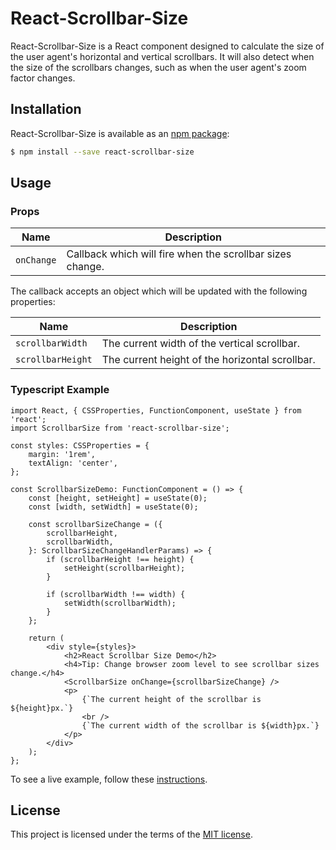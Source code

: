 # React-Scrollbar-Size

React-Scrollbar-Size is a React component designed to calculate the size of the user agent's horizontal and vertical scrollbars.
It will also detect when the size of the scrollbars changes, such as when the user agent's zoom factor changes.

## Installation
React-Scrollbar-Size is available as an [npm package](https://www.npmjs.com/package/react-scrollbar-size):

```sh
$ npm install --save react-scrollbar-size
```

## Usage

### Props
| Name | Description |
| ---- | ---- |
| `onChange` | Callback which will fire when the scrollbar sizes change. |

The callback accepts an object which will be updated with the following properties:

| Name | Description |
| ---- | ---- |
| `scrollbarWidth` | The current width of the vertical scrollbar. |
| `scrollbarHeight` | The current height of the horizontal scrollbar. |

### Typescript Example
```tsx
import React, { CSSProperties, FunctionComponent, useState } from 'react';
import ScrollbarSize from 'react-scrollbar-size';

const styles: CSSProperties = {
	margin: '1rem',
	textAlign: 'center',
};

const ScrollbarSizeDemo: FunctionComponent = () => {
	const [height, setHeight] = useState(0);
	const [width, setWidth] = useState(0);

	const scrollbarSizeChange = ({
		scrollbarHeight,
		scrollbarWidth,
	}: ScrollbarSizeChangeHandlerParams) => {
		if (scrollbarHeight !== height) {
			setHeight(scrollbarHeight);
		}

		if (scrollbarWidth !== width) {
			setWidth(scrollbarWidth);
		}
	};

	return (
		<div style={styles}>
			<h2>React Scrollbar Size Demo</h2>
			<h4>Tip: Change browser zoom level to see scrollbar sizes change.</h4>
			<ScrollbarSize onChange={scrollbarSizeChange} />
			<p>
				{`The current height of the scrollbar is ${height}px.`}
				<br />
				{`The current width of the scrollbar is ${width}px.`}
			</p>
		</div>
	);
};
```

To see a live example, follow these [instructions](https://github.com/STORIS/react-scrollbar-size/blob/master/examples/README.md).

## License
This project is licensed under the terms of the
[MIT license](https://github.com/STORIS/react-scrollbar-size/blob/master/LICENSE).
